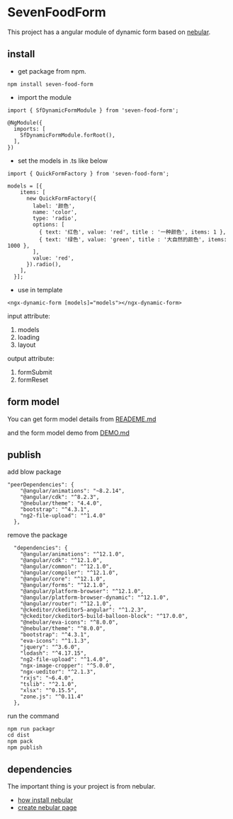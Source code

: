 # SevenFoodForm

This project has a angular module of dynamic form based on [nebular](https://github.com/akveo/nebular).

## install

- get package from npm.

```
npm install seven-food-form
```

- import the module

```
import { SfDynamicFormModule } from 'seven-food-form';

@NgModule({
  imports: [
    SfDynamicFormModule.forRoot(),
  ],
})
```

- set the models in .ts like below

```
import { QuickFormFactory } from 'seven-food-form';

models = [{
    items: [
      new QuickFormFactory({
        label: '颜色',
        name: 'color',
        type: 'radio',
        options: [
          { text: '红色', value: 'red', title : '一种颜色', items: 1 },
          { text: '绿色', value: 'green', title : '大自然的颜色', items: 1000 },
        ],
        value: 'red',
      }).radio(),
    ],
  }];
```

- use in template

```
<ngx-dynamic-form [models]="models"></ngx-dynamic-form>
```

   input attribute:
   
   1. models
   2. loading
   3. layout

   output attribute:

   1. formSubmit
   2. formReset

## form model

You can get form model details from [READEME.md](https://github.com/jinxiu3939/seven-food-form/tree/master/)

and the form model demo from [DEMO.md](https://github.com/jinxiu3939/seven-food-form/blob/master/DEMO.md)

## publish

add blow package

```
"peerDependencies": {
    "@angular/animations": "~8.2.14",
    "@angular/cdk": "^8.2.3",
    "@nebular/theme": "4.4.0",
    "bootstrap": "^4.3.1",
    "ng2-file-upload": "^1.4.0"
  },
```

remove the package

```
  "dependencies": {
    "@angular/animations": "^12.1.0",
    "@angular/cdk": "^12.1.0",
    "@angular/common": "^12.1.0",
    "@angular/compiler": "^12.1.0",
    "@angular/core": "^12.1.0",
    "@angular/forms": "^12.1.0",
    "@angular/platform-browser": "^12.1.0",
    "@angular/platform-browser-dynamic": "^12.1.0",
    "@angular/router": "^12.1.0",
    "@ckeditor/ckeditor5-angular": "^1.2.3",
    "@ckeditor/ckeditor5-build-balloon-block": "^17.0.0",
    "@nebular/eva-icons": "^8.0.0",
    "@nebular/theme": "^8.0.0",
    "bootstrap": "^4.3.1",
    "eva-icons": "^1.1.3",
    "jquery": "^3.6.0",
    "lodash": "^4.17.15",
    "ng2-file-upload": "^1.4.0",
    "ngx-image-cropper": "^5.0.0",
    "ngx-ueditor": "^2.1.3",
    "rxjs": "~6.4.0",
    "tslib": "^2.1.0",
    "xlsx": "^0.15.5",
    "zone.js": "^0.11.4"
  },
```

run the command

```
npm run packagr
cd dist
npm pack
npm publish
```

## dependencies

The important thing is your project is from nebular.
- [how install nebular](https://akveo.github.io/nebular/docs/guides/install-nebular#install-nebular)
- [create nebular page](https://akveo.github.io/nebular/docs/guides/create-nebular-page#create-nebular-page)
